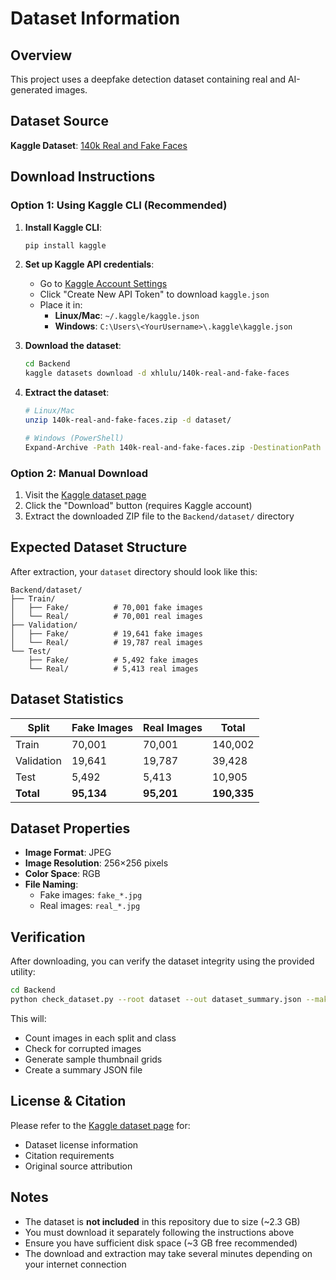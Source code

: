 # Dataset Information

## Overview

This project uses a deepfake detection dataset containing real and AI-generated images.

## Dataset Source

**Kaggle Dataset**: [140k Real and Fake Faces](https://www.kaggle.com/datasets/manjilkarki/deepfake-and-real-images)

## Download Instructions

### Option 1: Using Kaggle CLI (Recommended)

1. **Install Kaggle CLI**:

   ```bash
   pip install kaggle
   ```

2. **Set up Kaggle API credentials**:

   - Go to [Kaggle Account Settings](https://www.kaggle.com/settings)
   - Click "Create New API Token" to download `kaggle.json`
   - Place it in:
     - **Linux/Mac**: `~/.kaggle/kaggle.json`
     - **Windows**: `C:\Users\<YourUsername>\.kaggle\kaggle.json`

3. **Download the dataset**:

   ```bash
   cd Backend
   kaggle datasets download -d xhlulu/140k-real-and-fake-faces
   ```

4. **Extract the dataset**:

   ```bash
   # Linux/Mac
   unzip 140k-real-and-fake-faces.zip -d dataset/

   # Windows (PowerShell)
   Expand-Archive -Path 140k-real-and-fake-faces.zip -DestinationPath dataset/
   ```

### Option 2: Manual Download

1. Visit the [Kaggle dataset page](https://www.kaggle.com/datasets/xhlulu/140k-real-and-fake-faces)
2. Click the "Download" button (requires Kaggle account)
3. Extract the downloaded ZIP file to the `Backend/dataset/` directory

## Expected Dataset Structure

After extraction, your `dataset` directory should look like this:

```
Backend/dataset/
├── Train/
│   ├── Fake/          # 70,001 fake images
│   └── Real/          # 70,001 real images
├── Validation/
│   ├── Fake/          # 19,641 fake images
│   └── Real/          # 19,787 real images
└── Test/
    ├── Fake/          # 5,492 fake images
    └── Real/          # 5,413 real images
```

## Dataset Statistics

| Split      | Fake Images | Real Images | Total       |
| ---------- | ----------- | ----------- | ----------- |
| Train      | 70,001      | 70,001      | 140,002     |
| Validation | 19,641      | 19,787      | 39,428      |
| Test       | 5,492       | 5,413       | 10,905      |
| **Total**  | **95,134**  | **95,201**  | **190,335** |

## Dataset Properties

- **Image Format**: JPEG
- **Image Resolution**: 256×256 pixels
- **Color Space**: RGB
- **File Naming**:
  - Fake images: `fake_*.jpg`
  - Real images: `real_*.jpg`

## Verification

After downloading, you can verify the dataset integrity using the provided utility:

```bash
cd Backend
python check_dataset.py --root dataset --out dataset_summary.json --make_sample_grid
```

This will:

- Count images in each split and class
- Check for corrupted images
- Generate sample thumbnail grids
- Create a summary JSON file

## License & Citation

Please refer to the [Kaggle dataset page](https://www.kaggle.com/datasets/xhlulu/140k-real-and-fake-faces) for:

- Dataset license information
- Citation requirements
- Original source attribution

## Notes

- The dataset is **not included** in this repository due to size (~2.3 GB)
- You must download it separately following the instructions above
- Ensure you have sufficient disk space (~3 GB free recommended)
- The download and extraction may take several minutes depending on your internet connection
